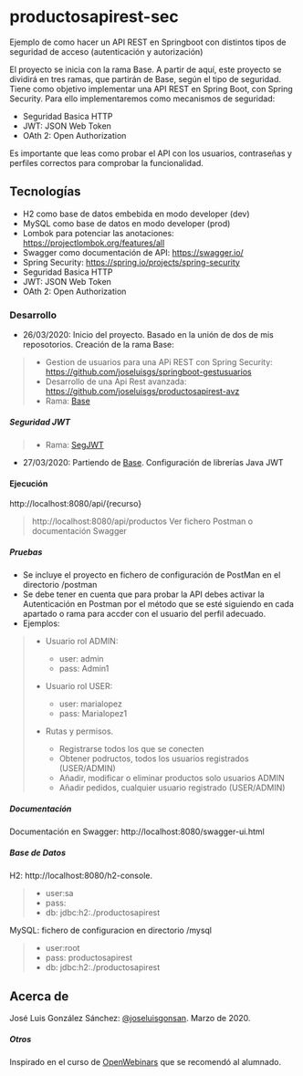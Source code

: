 # productosapirest-sec
Ejemplo de como hacer un API REST en Springboot con distintos tipos de seguridad de acceso (autenticación y autorización)

El proyecto se inicia con la rama Base. A partir de aquí, este proyecto se dividirá en tres ramas, que partirán de Base, según el tipo de seguridad. Tiene como objetivo implementar una API REST en Spring Boot, con Spring Security. 
Para ello implementaremos como mecanismos de seguridad:
* Seguridad Basica HTTP
* JWT: JSON Web Token
* OAth 2: Open Authorization

Es importante que leas como probar el API con los usuarios, contraseñas y perfiles correctos para comprobar la funcionalidad.

## Tecnologías
* H2 como base de datos embebida en modo developer (dev)
* MySQL como base de datos en modo developer (prod)
* Lombok para potenciar las anotaciones: https://projectlombok.org/features/all
* Swagger como documentación de API: https://swagger.io/
* Spring Security: https://spring.io/projects/spring-security
* Seguridad Basica HTTP
* JWT: JSON Web Token
* OAth 2: Open Authorization

### Desarrollo
* 26/03/2020: Inicio del proyecto. Basado en la unión de dos de mis reposotorios. Creación de la rama Base:
> * Gestion de usuarios para una APi REST con Spring Security: https://github.com/joseluisgs/springboot-gestusuarios
> * Desarrollo de una Api Rest avanzada: https://github.com/joseluisgs/productosapirest-avz
> * Rama: [Base](https://github.com/joseluisgs/productosapirest-sec/tree/Base) 


##### Seguridad JWT
> * Rama: [SegJWT](https://github.com/joseluisgs/productosapirest-sec/tree/SegJWT)   
* 27/03/2020: Partiendo de [Base](https://github.com/joseluisgs/productosapirest-sec/tree/Base). Configuración de librerías Java JWT

#### Ejecución
http://localhost:8080/api/{recurso}
> http://localhost:8080/api/productos
> Ver fichero Postman o documentación Swagger

##### Pruebas
* Se incluye el proyecto en fichero de configuración de PostMan en el directorio /postman
* Se debe tener en cuenta que para probar la API debes activar la Autenticación en Postman por el método que se esté siguiendo en cada apartado o rama para accder con el usuario del perfil adecuado.
* Ejemplos:
> * Usuario rol ADMIN:
>   * user: admin
>   * pass: Admin1
> 
> * Usuario rol USER:
>   * user: marialopez
>   * pass: Marialopez1
>
> * Rutas y permisos.
>   * Registrarse todos los que se conecten
>   * Obtener podructos, todos los usuarios registrados (USER/ADMIN)
>   * Añadir, modificar o eliminar productos solo usuarios ADMIN
>   * Añadir pedidos, cualquier usuario registrado (USER/ADMIN)



##### Documentación
Documentación en Swagger:
http://localhost:8080/swagger-ui.html

##### Base de Datos
H2: http://localhost:8080/h2-console. 
> * user:sa
> * pass:
> * db: jdbc:h2:./productosapirest

MySQL: fichero de configuracion en directorio /mysql
> * user:root
> * pass: productosapirest
> * db: jdbc:h2:./productosapirest

## Acerca de
José Luis González Sánchez: [@joseluisgonsan](https://twitter.com/joseluisgonsan). Marzo de 2020.

##### Otros
Inspirado en el curso de [OpenWebinars](https://openwebinars.net/cursos/seguridad-api-rest-spring-boot/) que se recomendó al alumnado.
